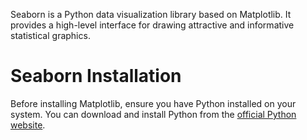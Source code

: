 Seaborn is a Python data visualization library based on Matplotlib. It provides a high-level interface for drawing attractive and informative statistical graphics.

# Seaborn Installation
Before installing Matplotlib, ensure you have Python installed on your system. You can download and install Python from the [official Python website](https://www.python.org/).
